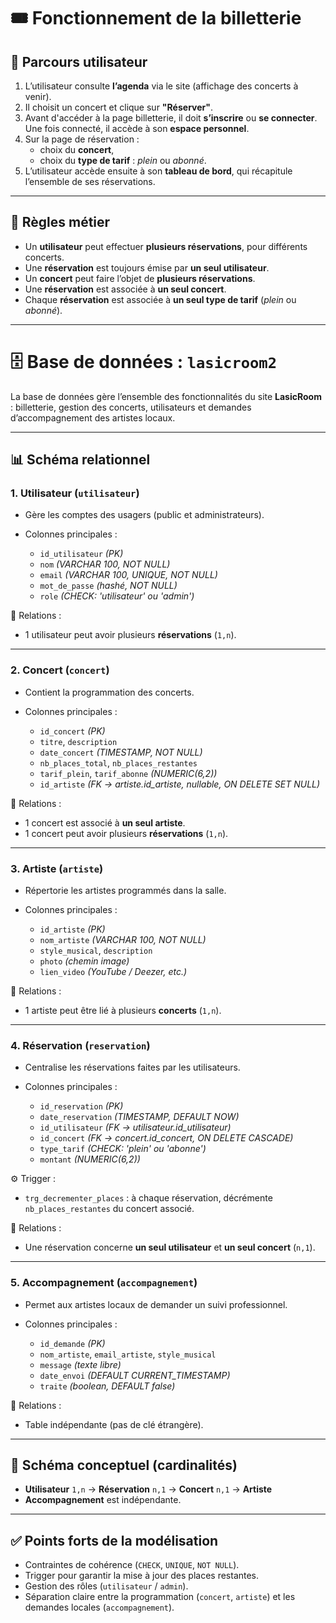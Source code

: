 # 🎟 Fonctionnement de la billetterie

## 🔄 Parcours utilisateur

1. L’utilisateur consulte **l’agenda** via le site (affichage des concerts à venir).  
2. Il choisit un concert et clique sur **"Réserver"**.  
3. Avant d'accéder à la page billetterie, il doit **s’inscrire** ou **se connecter**.  
   Une fois connecté, il accède à son **espace personnel**.  
4. Sur la page de réservation :  
   - choix du **concert**,   
   - choix du **type de tarif** : *plein* ou *abonné*.  
5. L’utilisateur accède ensuite à son **tableau de bord**, qui récapitule l’ensemble de ses réservations.  

---

## 📏 Règles métier

- Un **utilisateur** peut effectuer **plusieurs réservations**, pour différents concerts.  
- Une **réservation** est toujours émise par **un seul utilisateur**.  
- Un **concert** peut faire l’objet de **plusieurs réservations**.  
- Une **réservation** est associée à **un seul concert**.  
- Chaque **réservation** est associée à **un seul type de tarif** (*plein* ou *abonné*).

---

# 🗄️ Base de données : `lasicroom2`


La base de données gère l’ensemble des fonctionnalités du site **LasicRoom** : billetterie, gestion des concerts, utilisateurs et demandes d’accompagnement des artistes locaux.

---

## 📊 Schéma relationnel

### 1. **Utilisateur** (`utilisateur`)

* Gère les comptes des usagers (public et administrateurs).
* Colonnes principales :

  * `id_utilisateur` *(PK)*
  * `nom` *(VARCHAR 100, NOT NULL)*
  * `email` *(VARCHAR 100, UNIQUE, NOT NULL)*
  * `mot_de_passe` *(hashé, NOT NULL)*
  * `role` *(CHECK: 'utilisateur' ou 'admin')*

🔗 Relations :

* 1 utilisateur peut avoir plusieurs **réservations** (`1,n`).

---

### 2. **Concert** (`concert`)

* Contient la programmation des concerts.
* Colonnes principales :

  * `id_concert` *(PK)*
  * `titre`, `description`
  * `date_concert` *(TIMESTAMP, NOT NULL)*
  * `nb_places_total`, `nb_places_restantes`
  * `tarif_plein`, `tarif_abonne` *(NUMERIC(6,2))*
  * `id_artiste` *(FK → artiste.id\_artiste, nullable, ON DELETE SET NULL)*

🔗 Relations :

* 1 concert est associé à **un seul artiste**.
* 1 concert peut avoir plusieurs **réservations** (`1,n`).

---

### 3. **Artiste** (`artiste`)

* Répertorie les artistes programmés dans la salle.
* Colonnes principales :

  * `id_artiste` *(PK)*
  * `nom_artiste` *(VARCHAR 100, NOT NULL)*
  * `style_musical`, `description`
  * `photo` *(chemin image)*
  * `lien_video` *(YouTube / Deezer, etc.)*

🔗 Relations :

* 1 artiste peut être lié à plusieurs **concerts** (`1,n`).

---

### 4. **Réservation** (`reservation`)

* Centralise les réservations faites par les utilisateurs.
* Colonnes principales :

  * `id_reservation` *(PK)*
  * `date_reservation` *(TIMESTAMP, DEFAULT NOW)*
  * `id_utilisateur` *(FK → utilisateur.id\_utilisateur)*
  * `id_concert` *(FK → concert.id\_concert, ON DELETE CASCADE)*
  * `type_tarif` *(CHECK: 'plein' ou 'abonne')*
  * `montant` *(NUMERIC(6,2))*

⚙️ Trigger :

* `trg_decrementer_places` : à chaque réservation, décrémente `nb_places_restantes` du concert associé.

🔗 Relations :

* Une réservation concerne **un seul utilisateur** et **un seul concert** (`n,1`).

---

### 5. **Accompagnement** (`accompagnement`)

* Permet aux artistes locaux de demander un suivi professionnel.
* Colonnes principales :

  * `id_demande` *(PK)*
  * `nom_artiste`, `email_artiste`, `style_musical`
  * `message` *(texte libre)*
  * `date_envoi` *(DEFAULT CURRENT\_TIMESTAMP)*
  * `traite` *(boolean, DEFAULT false)*

🔗 Relations :

* Table indépendante (pas de clé étrangère).

---

## 📐 Schéma conceptuel (cardinalités)

* **Utilisateur** `1,n` → **Réservation** `n,1` → **Concert** `n,1` → **Artiste**
* **Accompagnement** est indépendante.

---

## ✅ Points forts de la modélisation

* Contraintes de cohérence (`CHECK`, `UNIQUE`, `NOT NULL`).
* Trigger pour garantir la mise à jour des places restantes.
* Gestion des rôles (`utilisateur` / `admin`).
* Séparation claire entre la programmation (`concert`, `artiste`) et les demandes locales (`accompagnement`).

